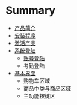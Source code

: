 # Summary

* [产品简介](README.md)
* [安装程序](安装程序.md)
* [激活产品](激活产品.md)
* [系统登陆](系统登陆.md)
   * [账号登陆](账号登陆.md)
   * 考勤登陆
* [基本界面](基本界面.md)
   * 购物车区域
   * 商品中类与商品区域
   * 主功能按键区

